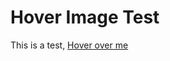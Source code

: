 # Hover Image Test

This is a test, [Hover over me](/assets/images/fair_die.png "/assets/images/fair_die.png")

<style>
    a {
        position: relative;
        display: inline-block;
    }

    a:hover::after {
        content: "";
        position: absolute;
        top: 100%;
        left: 0;
        background-image: url(attr(title));
        background-size: cover; /* Adjust the background size */
        background-repeat: no-repeat; /* Ensure image doesn't repeat */
        background-color: white; /* Set background color */
        border: 1px solid black;
        padding: 5px;
        border-radius: 5px;
        z-index: 1;
        display: block; /* Ensures the hover box has the size of the image */
        width: 200px; /* Set a fixed width for the hover box */
    }
